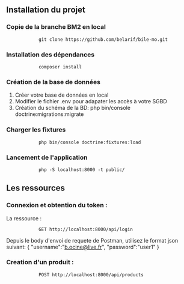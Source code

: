 ## Installation du projet
### Copie de la branche BM2 en local
                git clone https://github.com/belarif/bile-mo.git
### Installation des dépendances
                composer install

### Création de la base de données
1. Créer votre base de données en local
2. Modifier le fichier .env pour adapater les accès à votre SGBD
3. Création du schéma de la BD: php bin/console doctrine:migrations:migrate

### Charger les fixtures
                php bin/console doctrine:fixtures:load
### Lancement de l'application
                php -S localhost:8000 -t public/
## Les ressources
### Connexion et obtention du token : 
La ressource : 
                
                GET http://localhost:8000/api/login

Depuis le body d'envoi de requete de Postman, utilisez le format json suivant:
                {
                    "username":"b.ocine@live.fr",
                    "password":"user1"
                }

### Creation d'un produit : 
                POST http://localhost:8000/api/products
